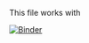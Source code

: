 This file works with


[![Binder](https://mybinder.org/badge_logo.svg)](https://mybinder.org/v2/gh/horaciogacevedo/Bmig6201/HEAD?filepath=Lectures%2FLecture_LAlgebra)
